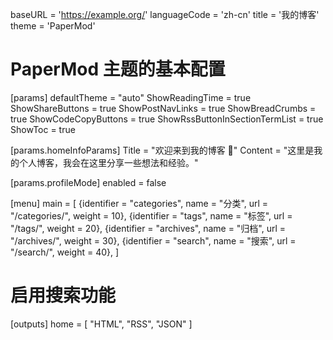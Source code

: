 baseURL = 'https://example.org/'
languageCode = 'zh-cn'
title = '我的博客'
theme = 'PaperMod'

# PaperMod 主题的基本配置
[params]
defaultTheme = "auto"
ShowReadingTime = true
ShowShareButtons = true
ShowPostNavLinks = true
ShowBreadCrumbs = true
ShowCodeCopyButtons = true
ShowRssButtonInSectionTermList = true
ShowToc = true

[params.homeInfoParams]
Title = "欢迎来到我的博客 👋"
Content = "这里是我的个人博客，我会在这里分享一些想法和经验。"

[params.profileMode]
enabled = false

[menu]
main = [
    {identifier = "categories", name = "分类", url = "/categories/", weight = 10},
    {identifier = "tags", name = "标签", url = "/tags/", weight = 20},
    {identifier = "archives", name = "归档", url = "/archives/", weight = 30},
    {identifier = "search", name = "搜索", url = "/search/", weight = 40},
]

# 启用搜索功能
[outputs]
home = [ "HTML", "RSS", "JSON" ]
